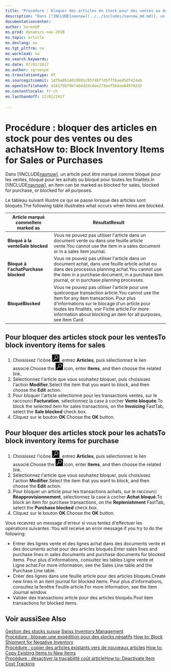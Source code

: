```yaml
---
title: "Procédure : bloquer des articles en stock pour des ventes ou des achats"
description: "Dans [!INCLUDE[navnow](../../includes/navnow_md.md)], un article peut être marqué comme bloqué pour les ventes, bloqué pour les achats ou bloqué pour toutes les finalités."
documentationcenter: 
author: SorenGP
ms.prod: dynamics-nav-2018
ms.topic: article
ms.devlang: na
ms.tgt_pltfrm: na
ms.workload: na
ms.search.keywords: 
ms.date: 07/01/2017
ms.author: sgroespe
ms.translationtype: HT
ms.sourcegitcommit: 1dfba8b14019991c95f40ffd5f7fbaed5df414eb
ms.openlocfilehash: d18179bf9b7a0dd2dc8ee273eef564ee049702d2
ms.contentlocale: fr-ch
ms.lasthandoff: 12/01/2017

---
```

# <a name="how-to-block-inventory-items-for-sales-or-purchases"></a><span data-ttu-id="d33c8-103">Procédure : bloquer des articles en stock pour des ventes ou des achats</span><span class="sxs-lookup"><span data-stu-id="d33c8-103">How to: Block Inventory Items for Sales or Purchases</span></span>
<span data-ttu-id="d33c8-104">Dans [!INCLUDE[navnow](../../includes/navnow_md.md)], un article peut être marqué comme bloqué pour les ventes, bloqué pour les achats ou bloqué pour toutes les finalités.</span><span class="sxs-lookup"><span data-stu-id="d33c8-104">In [!INCLUDE[navnow](../../includes/navnow_md.md)], an item can be marked as blocked for sales, blocked for purchase, or blocked for all purposes.</span></span>  

<span data-ttu-id="d33c8-105">Le tableau suivant illustre ce qui se passe lorsque des articles sont bloqués.</span><span class="sxs-lookup"><span data-stu-id="d33c8-105">The following table illustrates what occurs when items are blocked.</span></span>  

|<span data-ttu-id="d33c8-106">Article marqué comme</span><span class="sxs-lookup"><span data-stu-id="d33c8-106">Item marked as</span></span>|<span data-ttu-id="d33c8-107">Résultat</span><span class="sxs-lookup"><span data-stu-id="d33c8-107">Result</span></span>|  
|--------------------|------------|  
|<span data-ttu-id="d33c8-108">**Bloqué à la vente**</span><span class="sxs-lookup"><span data-stu-id="d33c8-108">**Sale blocked**</span></span>|<span data-ttu-id="d33c8-109">Vous ne pouvez pas utiliser l'article dans un document vente ou dans une feuille article vente.</span><span class="sxs-lookup"><span data-stu-id="d33c8-109">You cannot use the item in a sales document or in a sales item journal.</span></span>|  
|<span data-ttu-id="d33c8-110">**Bloqué à l'achat**</span><span class="sxs-lookup"><span data-stu-id="d33c8-110">**Purchase blocked**</span></span>|<span data-ttu-id="d33c8-111">Vous ne pouvez pas utiliser l'article dans un document achat, dans une feuille article achat ou dans des processus planning achat.</span><span class="sxs-lookup"><span data-stu-id="d33c8-111">You cannot use the item in a purchase document, in a purchase item journal, or in purchase planning processes.</span></span>|  
|<span data-ttu-id="d33c8-112">**Bloqué**</span><span class="sxs-lookup"><span data-stu-id="d33c8-112">**Blocked**</span></span>|<span data-ttu-id="d33c8-113">Vous ne pouvez pas utiliser l'article pour une quelconque transaction article.</span><span class="sxs-lookup"><span data-stu-id="d33c8-113">You cannot use the item for any item transaction.</span></span> <span data-ttu-id="d33c8-114">Pour plus d'informations sur le blocage d'un article pour toutes les finalités, voir Fiche article.</span><span class="sxs-lookup"><span data-stu-id="d33c8-114">For more information about blocking an item for all purposes, see Item Card.</span></span>|  

## <a name="to-block-inventory-items-for-sales"></a><span data-ttu-id="d33c8-115">Pour bloquer des articles stock pour les ventes</span><span class="sxs-lookup"><span data-stu-id="d33c8-115">To block inventory items for sales</span></span>  

1.  <span data-ttu-id="d33c8-116">Choisissez l'icône ![Page ou état pour la recherche](../../media/ui-search/search_small.png "icône Page ou état pour la recherche"), entrez **Articles**, puis sélectionnez le lien associé.</span><span class="sxs-lookup"><span data-stu-id="d33c8-116">Choose the ![Search for Page or Report](../../media/ui-search/search_small.png "Search for Page or Report icon") icon, enter **Items**, and then choose the related link.</span></span>  
2.  <span data-ttu-id="d33c8-117">Sélectionnez l'article que vous souhaitez bloquer, puis choisissez l'action **Modifier**.</span><span class="sxs-lookup"><span data-stu-id="d33c8-117">Select the item that you want to block, and then choose the **Edit** action.</span></span>  
3.  <span data-ttu-id="d33c8-118">Pour bloquer l'article sélectionné pour les transactions ventes, sur le raccourci **Facturation**, sélectionnez la case à cocher **Vente bloquée**.</span><span class="sxs-lookup"><span data-stu-id="d33c8-118">To block the selected item for sales transactions, on the **Invoicing** FastTab, select the **Sale blocked** check box.</span></span>  
4.  <span data-ttu-id="d33c8-119">Cliquez sur le bouton **OK**.</span><span class="sxs-lookup"><span data-stu-id="d33c8-119">Choose the **OK** button.</span></span>  

## <a name="to-block-inventory-items-for-purchase"></a><span data-ttu-id="d33c8-120">Pour bloquer des articles stock pour les achats</span><span class="sxs-lookup"><span data-stu-id="d33c8-120">To block inventory items for purchase</span></span>  

1.  <span data-ttu-id="d33c8-121">Choisissez l'icône ![Page ou état pour la recherche](../../media/ui-search/search_small.png "icône Page ou état pour la recherche"), entrez **Articles**, puis sélectionnez le lien associé.</span><span class="sxs-lookup"><span data-stu-id="d33c8-121">Choose the ![Search for Page or Report](../../media/ui-search/search_small.png "Search for Page or Report icon") icon, enter **Items**, and then choose the related link.</span></span>  
2.  <span data-ttu-id="d33c8-122">Sélectionnez l'article que vous souhaitez bloquer, puis choisissez l'action **Modifier**.</span><span class="sxs-lookup"><span data-stu-id="d33c8-122">Select the item that you want to block, and then choose the **Edit** action.</span></span>  
3.  <span data-ttu-id="d33c8-123">Pour bloquer un article pour les transactions achats, sur le raccourci **Réapprovisionnement**, sélectionnez la case à cocher **Achat bloqué**.</span><span class="sxs-lookup"><span data-stu-id="d33c8-123">To block an item for purchase transactions, on the **Replenishment** FastTab, select the **Purchase blocked** check box.</span></span>  
4.  <span data-ttu-id="d33c8-124">Cliquez sur le bouton **OK**.</span><span class="sxs-lookup"><span data-stu-id="d33c8-124">Choose the **OK** button.</span></span>  

<span data-ttu-id="d33c8-125">Vous recevrez un message d'erreur si vous tentez d'effectuer les opérations suivantes :</span><span class="sxs-lookup"><span data-stu-id="d33c8-125">You will receive an error message if you try to do the following:</span></span>  

- <span data-ttu-id="d33c8-126">Entrer des lignes vente et des lignes achat dans des documents vente et des documents achat pour des articles bloqués.</span><span class="sxs-lookup"><span data-stu-id="d33c8-126">Enter sales lines and purchase lines in sales documents and purchase documents for blocked items.</span></span> <span data-ttu-id="d33c8-127">Pour plus d'informations, consultez les tables Ligne vente et Ligne achat.</span><span class="sxs-lookup"><span data-stu-id="d33c8-127">For more information, see the Sales Line table and the Purchase Line table.</span></span>  
- <span data-ttu-id="d33c8-128">Créer des lignes dans une feuille article pour des articles bloqués.</span><span class="sxs-lookup"><span data-stu-id="d33c8-128">Create new lines in an item journal for blocked items.</span></span> <span data-ttu-id="d33c8-129">Pour plus d'informations, consultez la fenêtre Feuille article.</span><span class="sxs-lookup"><span data-stu-id="d33c8-129">For more information, see the Item Journal window.</span></span>  
- <span data-ttu-id="d33c8-130">Valider des transactions article pour des articles bloqués.</span><span class="sxs-lookup"><span data-stu-id="d33c8-130">Post item transactions for blocked items.</span></span>  

## <a name="see-also"></a><span data-ttu-id="d33c8-131">Voir aussi</span><span class="sxs-lookup"><span data-stu-id="d33c8-131">See Also</span></span>  
 <span data-ttu-id="d33c8-132">[Gestion des stocks suisse](swiss-inventory-management.md) </span><span class="sxs-lookup"><span data-stu-id="d33c8-132">[Swiss Inventory Management](swiss-inventory-management.md) </span></span>  
 <span data-ttu-id="d33c8-133">[Procédure : bloquer une expédition pour des stocks négatifs](how-to-block-shipment-for-negative-inventory.md) </span><span class="sxs-lookup"><span data-stu-id="d33c8-133">[How to: Block Shipment for Negative Inventory](how-to-block-shipment-for-negative-inventory.md) </span></span>  
 <span data-ttu-id="d33c8-134">[Procédure : copier des articles existants vers de nouveaux articles](how-to-copy-existing-items-to-new-items.md) </span><span class="sxs-lookup"><span data-stu-id="d33c8-134">[How to: Copy Existing Items to New Items](how-to-copy-existing-items-to-new-items.md) </span></span>  
 [<span data-ttu-id="d33c8-135">Procédure : désactiver la traçabilité coût article</span><span class="sxs-lookup"><span data-stu-id="d33c8-135">How to: Deactivate Item Cost Tracking</span></span>](how-to-deactivate-item-cost-tracking.md)

